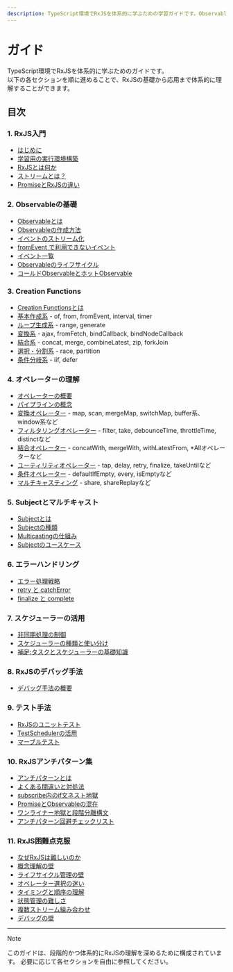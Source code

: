 ```yaml
---
description: TypeScript環境でRxJSを体系的に学ぶための学習ガイドです。Observableの基礎からSubject、各種オペレーター、エラー処理、スケジューラー、テスト手法まで段階的かつ実践的に解説します。各セクションは独立して参照可能です。
---
```


# ガイド

TypeScript環境でRxJSを体系的に学ぶためのガイドです。  
以下の各セクションを順に進めることで、RxJSの基礎から応用まで体系的に理解することができます。

## 目次

### 1. RxJS入門
- [はじめに](/guide/introduction)
- [学習用の実行環境構築](/guide/starter-kid.md)
- [RxJSとは何か](/guide/basics/what-is-rxjs)
- [ストリームとは？](/guide/basics/what-is-a-stream)
- [PromiseとRxJSの違い](/guide/basics/promise-vs-rxjs)

### 2. Observableの基礎
- [Observableとは](/guide/observables/what-is-observable)
- [Observableの作成方法](/guide/observables/creation)
- [イベントのストリーム化](/guide/observables/events)
- [fromEvent で利用できないイベント](/guide/observables/events#cannot-used-fromEvent)
- [イベント一覧](/guide/observables/events-list)
- [Observableのライフサイクル](/guide/observables/observable-lifecycle)
- [コールドObservableとホットObservable](/guide/observables/cold-and-hot-observables)

### 3. Creation Functions
- [Creation Functionsとは](/guide/creation-functions/)
- [基本作成系](/guide/creation-functions/basic/) - of, from, fromEvent, interval, timer
- [ループ生成系](/guide/creation-functions/loop/) - range, generate
- [変換系](/guide/creation-functions/conversion/) - ajax, fromFetch, bindCallback, bindNodeCallback
- [結合系](/guide/creation-functions/combination/) - concat, merge, combineLatest, zip, forkJoin
- [選択・分割系](/guide/creation-functions/selection/) - race, partition
- [条件分岐系](/guide/creation-functions/conditional/) - iif, defer

### 4. オペレーターの理解
- [オペレーターの概要](/guide/operators/)
- [パイプラインの概念](/guide/operators/pipeline)
- [変換オペレーター](/guide/operators/transformation/) - map, scan, mergeMap, switchMap, buffer系、window系など
- [フィルタリングオペレーター](/guide/operators/filtering/) - filter, take, debounceTime, throttleTime, distinctなど
- [結合オペレーター](/guide/operators/combination/) - concatWith, mergeWith, withLatestFrom, *Allオペレーターなど
- [ユーティリティオペレーター](/guide/operators/utility/) - tap, delay, retry, finalize, takeUntilなど
- [条件オペレーター](/guide/operators/conditional/) - defaultIfEmpty, every, isEmptyなど
- [マルチキャスティング](/guide/operators/multicasting/) - share, shareReplayなど

### 5. Subjectとマルチキャスト
- [Subjectとは](/guide/subjects/what-is-subject)
- [Subjectの種類](/guide/subjects/types-of-subject)
- [Multicastingの仕組み](/guide/subjects/multicasting)
- [Subjectのユースケース](/guide/subjects/use-cases)

### 6. エラーハンドリング
- [エラー処理戦略](/guide/error-handling/strategies)
- [retry と catchError](/guide/error-handling/retry-catch)
- [finalize と complete](/guide/error-handling/finalize)

### 7. スケジューラーの活用
- [非同期処理の制御](/guide/schedulers/async-control)
- [スケジューラーの種類と使い分け](/guide/schedulers/types)
- [補足:タスクとスケジューラーの基礎知識](/guide/schedulers/task-and-scheduler-basics)

### 8. RxJSのデバッグ手法
- [デバッグ手法の概要](/guide/debugging/)

### 9. テスト手法
- [RxJSのユニットテスト](/guide/testing/unit-tests)
- [TestSchedulerの活用](/guide/testing/test-scheduler)
- [マーブルテスト](/guide/testing/marble-testing)

### 10. RxJSアンチパターン集
- [アンチパターンとは](/guide/anti-patterns/)
- [よくある間違いと対処法](/guide/anti-patterns/common-mistakes)
- [subscribe内のif文ネスト地獄](/guide/anti-patterns/subscribe-if-hell)
- [PromiseとObservableの混在](/guide/anti-patterns/promise-observable-mixing)
- [ワンライナー地獄と段階分離構文](/guide/anti-patterns/one-liner-hell)
- [アンチパターン回避チェックリスト](/guide/anti-patterns/checklist)

### 11. RxJS困難点克服
- [なぜRxJSは難しいのか](/guide/overcoming-difficulties/)
- [概念理解の壁](/guide/overcoming-difficulties/conceptual-understanding)
- [ライフサイクル管理の壁](/guide/overcoming-difficulties/lifecycle-management)
- [オペレーター選択の迷い](/guide/overcoming-difficulties/operator-selection)
- [タイミングと順序の理解](/guide/overcoming-difficulties/timing-and-order)
- [状態管理の難しさ](/guide/overcoming-difficulties/state-and-sharing)
- [複数ストリーム組み合わせ](/guide/overcoming-difficulties/stream-combination)
- [デバッグの壁](/guide/overcoming-difficulties/debugging-guide)

---

> [!NOTE]
> このガイドは、段階的かつ体系的にRxJSの理解を深めるために構成されています。
> 必要に応じて各セクションを自由に参照してください。

